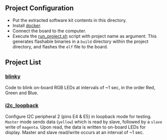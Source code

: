 ## Project Configuration
- Put the extracted software kit contents in this directory.
- Install [docker](https://docker.com).
- Connect the board to the computer.
- Execute the [run_project.sh](run_project.sh) script with project name as argument. This generates flashable binaries in a `build` directory within the project directory, and flashes the `elf` file to the board.


## Project List

### [blinky](blinky/)
Code to blink on-board RGB LEDs at intervals of ~1 sec, in the order Red, Green and Blue.
### [i2c_loopback](i2c_loopback/)
Configure I2C peripheral 2 (pins E4 & E5) in loopback mode for testing. `Master` mode sends 
data (`yellow`) which is read by slave, followed by a `slave` write of `magenta`. Upon read, the
data is written to on-board LEDs for display. Master and slave read/write occurs at an interval
of ~1 sec.
